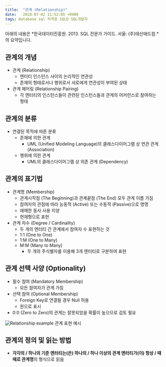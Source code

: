 ```yaml
---
title:  "관계 (Relationship)"
date:   2018-07-02 11:52:05 +0900
tags: database sql 자격증 SQLD SQL개발자
---
```


아래의 내용은 *한국데이터진흥원. 2013. SQL 전문가 가이드. 서울: (주)태산애드컴.*의 요약입니다.


## 관계의 개념
* 관계 (Relationship)
    * 엔터티 인스턴스 사이의 논리적인 연관성
    * 존재의 형태로서나 행위로서 서로에게 연관성이 부여된 상태
* 관계 페어링 (Relationship Pairing)
    * 각 엔터티의 인스턴스들이 관련된 인스턴스들과 관계의 어커런스로 참여하는 형태



## 관계의 분류
* 연결된 목적에 따른 분류
    * 존재에 의한 관계
        * UML (Unified Modeling Language)의 클래스다이어그램 상 연관 관계 (Association)
    * 행위에 의한 관계
        * UML의 클래스다이어그램 상 의존 관계 (Dependency)



## 관계의 표기법
* 관계명 (Membership)
    * 관계시작점 (The Beginning)과 관계끝점 (The End) 모두 관계 이름 가짐
    * 참여자의 관점에 따라 능동적 (Active) 또는 수동적 (Passive)으로 명명
    * 애매한 동사 사용 지양
    * 현재형으로 표현
* 관계 차수 (Degree / Cardinality)
    * 두 개의 엔터티 간 관계에서 참여자 수 표현하는 것
    * 1:1 (One to One)
    * 1:M (One to Many)
    * M:M (Many to Many)
        * 두 개의 주식별자를 이용해 3개 엔터티로 구분하여 표현



## 관계 선택 사양 (Optionality)
* 필수 참여 (Mandatory Membership)
    * 모든 참여자가 관계 가짐
* 선택 참여 (Optional Membership)
    * Foreign Key로 연결될 경우 Null 허용
    * 원으로 표시
* 0:0 (Zero to Zero)의 관계는 잘못되었을 확률이 높으므로 검토 필요

![Relationship example](../assets/images/2018-07-02-relationship.pngS)
관계 표현 예시


## 관계의 정의 및 읽는 방법
* **각각의 / 하나의 기준 엔터티는(은) 하나의 / 하나 이상의 관계 엔터티가(이) 항상 / 때때로 관계명**의 형식으로 읽음